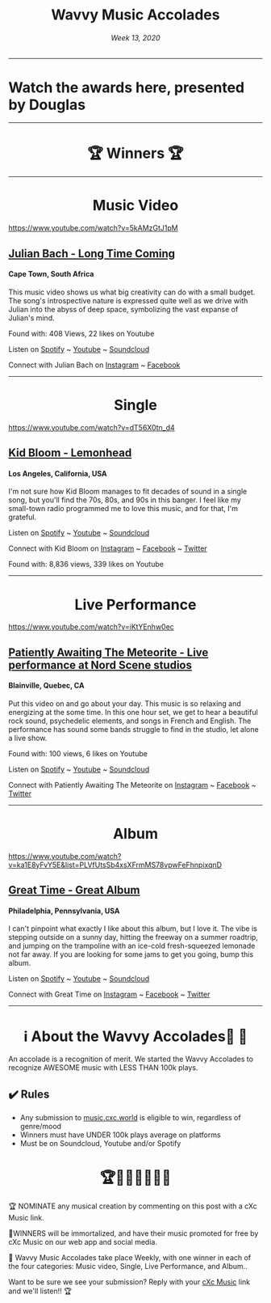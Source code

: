 # <center> **Wavvy Music Accolades**</center> 
###### <center> Week 13, 2020</center> 

<hr>

# Watch the awards here, presented by Douglas



<hr>

# <center>🏆 Winners 🏆 </center>

<hr>

#  <center> **Music Video**</center> 
https://www.youtube.com/watch?v=5kAMzGtJ1pM

## [Julian Bach - Long Time Coming](https://music.cxc.world/?locLat=-34.03480602615188&locLng=18.764841556549076&zoom=11&id=1097)
#### Cape Town, South Africa

This music video shows us what big creativity can do with a small budget. The song's introspective nature is expressed quite well as we drive with Julian into the abyss of deep space, symbolizing the vast expanse of  Julian's mind. 

Found with: 408 Views, 22 likes on Youtube

Listen on [Spotify](https://open.spotify.com/album/5ad3TNzIQ5C7ysUjihBzf0) ~ [Youtube](https://www.youtube.com/watch?v=5kAMzGtJ1pM) ~ [Soundcloud](https://soundcloud.com/julian-bach/tracks)

Connect with Julian Bach on [Instagram](https://www.instagram.com/el_duderiino/) ~ [Facebook](https://www.facebook.com/julianrbach/)


<hr>

#  <center> **Single**</center> 
https://www.youtube.com/watch?v=dT56X0tn_d4

## [Kid Bloom - Lemonhead](https://music.cxc.world/?locLat=33.91448171604872&locLng=-118.08733105659486&zoom=10&id=1101)
#### Los Angeles, California, USA
</center>

I'm not sure how Kid Bloom manages to fit decades of sound in a single song, but you'll find the 70s, 80s, and 90s in this banger. I feel like my small-town radio programmed me to love this music, and for that, I'm grateful.

Listen on [Spotify](https://open.spotify.com/track/7cD2KcNdH0kD1d6UMsFq12) ~ [Youtube]([https://www.youtube.com/watch?v=dT56X0tn_d4](https://www.youtube.com/watch?v=dT56X0tn_d4)) ~ [Soundcloud](https://soundcloud.com/kidbloom)

Connect with Kid Bloom on [Instagram](https://www.instagram.com/kidbloom/) ~ [Facebook](https://www.facebook.com/kidbloom/) ~ [Twitter](https://twitter.com/kidbloomusa)

Found with: 8,836 views, 339 likes on Youtube

<hr>

#  <center>**Live Performance**</center>
https://www.youtube.com/watch?v=iKtYEnhw0ec
## [Patiently Awaiting The Meteorite - Live performance at Nord Scene studios](https://music.cxc.world/?locLat=45.62789546328207&locLng=-73.81046198308469&zoom=13&id=1098)
#### Blainville, Quebec, CA

Put this video on and go about your day. This music is so relaxing and energizing at the some time. In this one hour set, we get to hear a beautiful rock sound, psychedelic elements, and songs in French and English. The performance has sound some bands struggle to find in the studio, let alone a live show. 

Found with: 100 views, 6 likes on Youtube

Listen on [Spotify](https://open.spotify.com/artist/6pKOp92VUQkcmpNczMySNV?autoplay=true&v=A) ~ [Youtube](https://www.youtube.com/watch?v=iKtYEnhw0ec) ~ [Soundcloud]()

Connect with Patiently Awaiting The Meteorite on [Instagram](https://www.instagram.com/patmband) ~ [Facebook](https://www.facebook.com/patientlyawaitingthemeteorite) ~ [Twitter](https://twitter.com/PATMband)


<hr>

#  <center>**Album**</center>
https://www.youtube.com/watch?v=ka1E8yFvY5E&list=PLVfUtsSb4xsXFrmMS78vpwFeFhnpixqnD

## [Great Time - Great Album](https://www.youtube.com/watch?v=ka1E8yFvY5E&list=PLVfUtsSb4xsXFrmMS78vpwFeFhnpixqnD)
#### Philadelphia, Pennsylvania, USA
</center>
I can't pinpoint what exactly I like about this album, but I love it. The vibe is stepping outside on a sunny day, hitting the freeway on a summer roadtrip, and jumping on the trampoline with an ice-cold fresh-squeezed lemonade not far away. If you are looking for some jams to get you going, bump this album. 



Listen on [Spotify](https://open.spotify.com/album/1n0TRsp2uFR8vx9cZAVy61) ~ [Youtube](https://www.youtube.com/watch?v=ka1E8yFvY5E&list=PLVfUtsSb4xsXFrmMS78vpwFeFhnpixqnD) ~ [Soundcloud](https://soundcloud.com/greattime/sets/great-album)

Connect with Great Time on [Instagram](https://www.instagram.com/greattimeband/) ~ [Facebook](https://www.facebook.com/GREATTIMEBAND/) ~ [Twitter](https://twitter.com/great_time_band)

<hr>

# <center>ℹ️ About the Wavvy Accolades🕺 🌊 </center>

An accolade is a recognition of merit. We started the Wavvy Accolades to recognize AWESOME music with LESS THAN 100k plays.


## ✔️ Rules
- Any submission to [music.cxc.world](https://music.cxc.world) is eligible to win, regardless of genre/mood
- Winners must have UNDER 100k plays average on platforms
- Must be on Soundcloud, Youtube and/or Spotify


#  <center>🏆🥇🎼🎶🎵🏅🎊</center>


🏆 NOMINATE any musical creation by commenting on this post with a cXc Music link.


🥇WINNERS will be immortalized, and have their music promoted for free by cXc Music on our web app and social media.

🌊 Wavvy Music Accolades take place Weekly, with one winner in each of the four categories: Music video, Single, Live Performance, and Album..  



Want to be sure we see your submission? Reply with your [cXc Music](https://music.cxc.world) link and we'll listen!! 🏆
<!--stackedit_data:
eyJoaXN0b3J5IjpbNDU3MDEzMjgwXX0=
-->